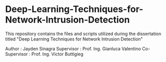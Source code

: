 # Deep-Learning-Techniques-for-Network-Intrusion-Detection

This repository contains the files and scripts utilized during the dissertation titled "Deep Learning Techniques for Network Intrusion Detection"

Author : Jayden Sinagra
Supervisor :	Prof. Ing. Gianluca Valentino
Co-Supervisor :	Prof. Ing. Victor Buttigieg
		
